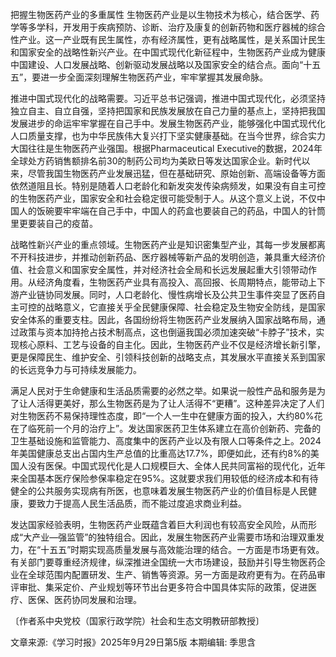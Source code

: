 把握生物医药产业的多重属性
生物医药产业是以生物技术为核心，结合医学、药学等多学科，开发用于疾病预防、诊断、治疗及康复的创新药物和医疗器械的综合性产业。这一产业既有民生属性，亦有经济属性，更有战略属性，是关系国计民生和国家安全的战略性新兴产业。在中国式现代化新征程中，生物医药产业成为健康中国建设、人口发展战略、创新驱动发展战略以及国家安全的结合点。面向“十五五”，要进一步全面深刻理解生物医药产业，牢牢掌握其发展命脉。

推进中国式现代化的战略需要。习近平总书记强调，推进中国式现代化，必须坚持独立自主、自立自强，坚持把国家和民族发展放在自己力量的基点上，坚持把我国发展进步的命运牢牢掌握在自己手中。发展生物医药产业，能够强化中国式现代化人口质量支撑，也为中华民族伟大复兴打下坚实健康基础。在当今世界，综合实力大国往往是生物医药产业强国。根据Pharmaceutical Executive的数据，2024年全球处方药销售额排名前30的制药公司均为美欧日等发达国家企业。新时代以来，尽管我国生物医药产业发展迅猛，但在基础研究、原始创新、高端设备等方面依然道阻且长。特别是随着人口老龄化和新发突发传染病频发，如果没有自主可控的生物医药产业，国家安全和社会稳定很可能受制于人。从这个意义上说，不仅中国人的饭碗要牢牢端在自己手中，中国人的药盒也要装自己的药品，中国人的针筒里更要装自己的疫苗。

战略性新兴产业的重点领域。生物医药产业是知识密集型产业，其每一步发展都离不开科技进步，并推动创新药品、医疗器械等新产品的发明创造，兼具重大经济价值、社会意义和国家安全属性，并对经济社会全局和长远发展起重大引领带动作用。从经济角度看，生物医药产业具有高投入、高回报、长周期特点，能带动上下游产业链协同发展。同时，人口老龄化、慢性病增长及公共卫生事件突显了医药自主可控的战略意义，它直接关乎全民健康保障、社会稳定及生物安全防线，是国家安全体系的重要支柱。因此，各国纷纷将生物医药产业发展纳入国家战略布局，通过政策与资本加持抢占技术制高点，这也倒逼我国必须加速突破“卡脖子”技术，实现核心原料、工艺与设备的自主化。因此，生物医药产业不仅是经济增长新引擎，更是保障民生、维护安全、引领科技创新的战略支点，其发展水平直接关系到国家的长远竞争力与可持续发展能力。

满足人民对于生命健康和生活品质需要的必然之举。如果说一般性产品和服务是为了让人活得更美好，那么生物医药是为了让人活得不“更糟”。这种差异决定了人们对生物医药不易保持理性态度，即“一个人一生中在健康方面的投入，大约80%花在了临死前一个月的治疗上”。发达国家医药卫生体系建立在高价创新药、完备的卫生基础设施和监管能力、高度集中的医药产业以及有限人口等条件之上。2024年美国健康总支出占国内生产总值的比重高达17.7%，即便如此，还有约8%的美国人没有医保。中国式现代化是人口规模巨大、全体人民共同富裕的现代化，近年来全国基本医疗保险参保率稳定在95%。这就要求我们用较低的经济成本和有待健全的公共服务实现病有所医，也意味着发展生物医药产业的价值目标是人民健康，要致力于提高人民生活品质，而不能过度追求商业利益。

发达国家经验表明，生物医药产业既蕴含着巨大利润也有较高安全风险，从而形成“大产业—强监管”的独特组合。因此，发展生物医药产业需要市场和治理双重发力，在“十五五”时期实现高质量发展与高效能治理的结合。一方面是市场更有效。有关部门要尊重经济规律，纵深推进全国统一大市场建设，鼓励并引导生物医药企业在全球范围内配置研发、生产、销售等资源。另一方面是政府更有为。在药品审评审批、集采定价、产业规划等环节出台更多符合中国具体实际的政策，促进医疗、医保、医药协同发展和治理。

〔作者系中央党校（国家行政学院）社会和生态文明教研部教授〕


文章来源:《学习时报》2025年9月29日第5版
本期编辑: 季思含
